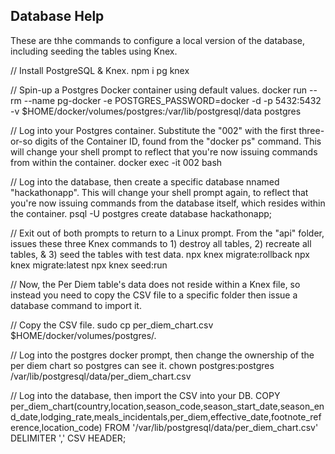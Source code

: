 ## Database Help

These are thhe commands to configure a local version of the database, including seeding the tables using Knex.

// Install PostgreSQL & Knex.
npm i pg knex

// Spin-up a Postgres Docker container using default values.
docker run --rm --name pg-docker -e POSTGRES_PASSWORD=docker -d -p 5432:5432 -v $HOME/docker/volumes/postgres:/var/lib/postgresql/data postgres

// Log into your Postgres container.  Substitute the "002" with the first three-or-so digits of the Container ID, found from the "docker ps" command.  This will change your shell prompt to reflect that you're now issuing commands from within the container.
docker exec -it 002 bash

// Log into the database, then create a specific database nnamed "hackathonapp".  This will change your shell prompt again, to reflect that you're now issuing commands from the database itself, which resides within the container.
psql -U postgres
create database hackathonapp;

// Exit out of both prompts to return to a Linux prompt.  From the "api" folder, issues these three Knex commands to 1) destroy all tables, 2) recreate all tables, & 3) seed the tables with test data.
npx knex migrate:rollback
npx knex migrate:latest
npx knex seed:run

// Now, the Per Diem table's data does not reside within a Knex file, so instead you need to copy the CSV file to a specific folder then issue a database command to import it.

// Copy the CSV file.
sudo cp per_diem_chart.csv $HOME/docker/volumes/postgres/.

// Log into the postgres docker prompt, then change the ownership of the per diem chart so postgres can see it.
chown postgres:postgres /var/lib/postgresql/data/per_diem_chart.csv

// Log into the database, then import the CSV into your DB.
COPY per_diem_chart(country,location,season_code,season_start_date,season_end_date,lodging_rate,meals_incidentals,per_diem,effective_date,footnote_reference,location_code)
FROM '/var/lib/postgresql/data/per_diem_chart.csv'
DELIMITER ','
CSV HEADER;